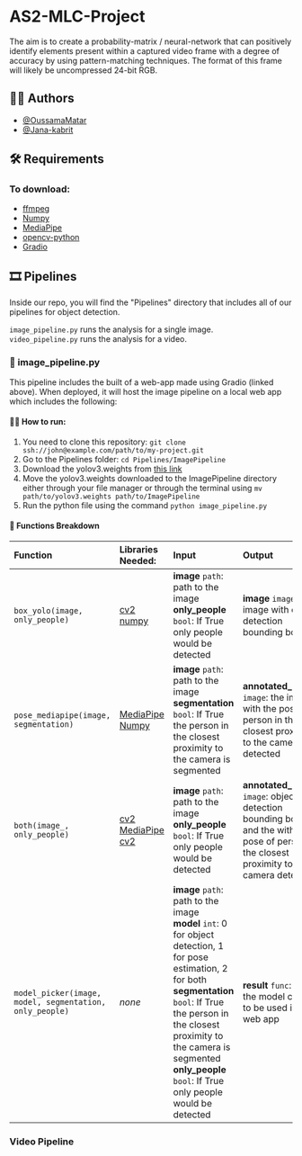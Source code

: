 # AS2-MLC-Project
The aim is to create a probability-matrix / neural-network that can positively identify elements present within a captured video frame with a degree of accuracy by using pattern-matching techniques. The format of this frame will likely be uncompressed 24-bit RGB.

## 👩‍💻 Authors

- [@OussamaMatar](https://github.com/OussamaMatar)
- [@Jana-kabrit](https://github.com/Jana-kabrit)


## 🛠 Requirements

### To download:
- [ffmpeg](https://www.ffmpeg.org/download.html)
- [Numpy](https://numpy.org)
- [MediaPipe](https://google.github.io/mediapipe/getting_started/install.html)
- [opencv-python](https://pypi.org/project/opencv-python/)
- [Gradio](https://www.gradio.app)

## 🎞 Pipelines

Inside our repo, you will find the "Pipelines" directory that includes all of our pipelines for object detection.

`image_pipeline.py` runs the analysis for a single image. <br>
`video_pipeline.py` runs the analysis for a video.

### 🚦 image_pipeline.py

This pipeline includes the built of a web-app made using Gradio (linked above). When deployed, it will host the image pipeline on a local web app which includes the following:

#### 🏃‍♀️ How to run:
 1. You need to clone this repository: `git clone ssh://john@example.com/path/to/my-project.git` 
 2. Go to the Pipelines folder: `cd Pipelines/ImagePipeline`
 3. Download the yolov3.weights from [this link](https://pjreddie.com/media/files/yolov3.weights)
 4. Move the yolov3.weights downloaded to the ImagePipeline directory either through your file manager or through the terminal using `mv path/to/yolov3.weights path/to/ImagePipeline`
 5. Run the python file using the command `python image_pipeline.py`

#### 🕺 Functions Breakdown

| Function  |Libraries Needed: | Input    | Output                            |
| :-------- | :------- | :-------------------------------- | :-------------------------------- |
| `box_yolo(image, only_people)`       | [cv2](https://pypi.org/project/opencv-python/) <br> [numpy](https://numpy.org)| **image** `path`: path to the image <br> **only_people** `bool`: If True only people would be detected | **image** `image`: the image with object detection bounding boxes|
| `pose_mediapipe(image, segmentation)`      |[MediaPipe](https://google.github.io/mediapipe/getting_started/install.html) <br> [Numpy](https://numpy.org)  | **image** `path`: path to the image <br> **segmentation** `bool`: If True the person in the closest proximity to the camera is segmented| **annotated_image** `image`: the image with the pose of person in the closest proximity to the camera detected|
| `both(image_, only_people)`      |[cv2](https://pypi.org/project/opencv-python/) <br> [MediaPipe](https://google.github.io/mediapipe/getting_started/install.html) <br> [cv2](https://pypi.org/project/opencv-python/) |  **image** `path`: path to the image <br> **only_people** `bool`: If True only people would be detected | **annotated_image** `image`: object detection bounding boxes and the with the pose of person in the closest proximity to the camera detected |
| `model_picker(image, model, segmentation, only_people)`       |_none_  | **image** `path`: path to the image <br> **model** `int`: 0 for object detection, 1 for pose estimation, 2 for both <br> **segmentation** `bool`: If True the person in the closest proximity to the camera is segmented <br> **only_people** `bool`: If True only people would be detected | **result** `func`: calls the model chosen to be used in the web app|

### Video Pipeline
